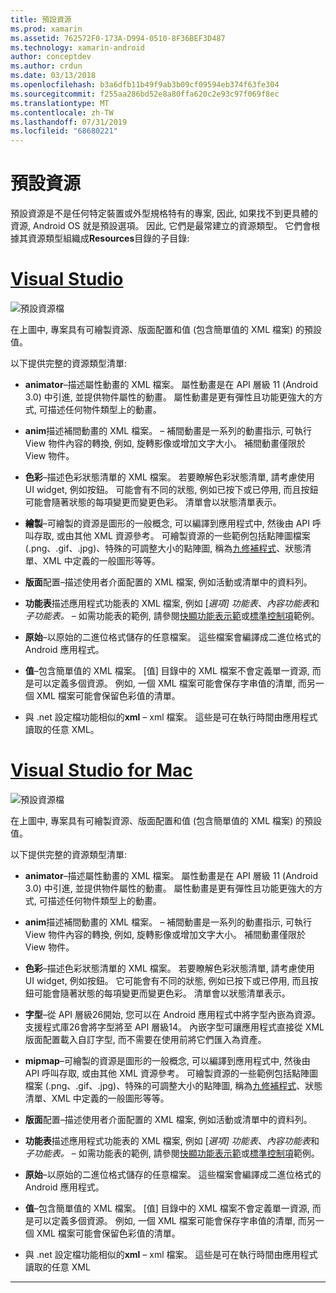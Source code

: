 ```yaml
---
title: 預設資源
ms.prod: xamarin
ms.assetid: 762572F0-173A-D994-0510-8F36BEF3D487
ms.technology: xamarin-android
author: conceptdev
ms.author: crdun
ms.date: 03/13/2018
ms.openlocfilehash: b3a6dfb11b49f9ab3b09cf09594eb374f63fe304
ms.sourcegitcommit: f255aa286bd52e8a80ffa620c2e93c97f069f8ec
ms.translationtype: MT
ms.contentlocale: zh-TW
ms.lasthandoff: 07/31/2019
ms.locfileid: "68680221"
---
```

# <a name="default-resources"></a>預設資源

預設資源是不是任何特定裝置或外型規格特有的專案, 因此, 如果找不到更具體的資源, Android OS 就是預設選項。 因此, 它們是最常建立的資源類型。 它們會根據其資源類型組織成**Resources**目錄的子目錄:

# <a name="visual-studiotabwindows"></a>[Visual Studio](#tab/windows)

![預設資源檔](default-resources-images/01-resource-files-vs.png)

在上圖中, 專案具有可繪製資源、版面配置和值 (包含簡單值的 XML 檔案) 的預設值。

以下提供完整的資源類型清單:

-  **animator**&ndash;描述屬性動畫的 XML 檔案。
   屬性動畫是在 API 層級 11 (Android 3.0) 中引進, 並提供物件屬性的動畫。 屬性動畫是更有彈性且功能更強大的方式, 可描述任何物件類型上的動畫。

-  **anim**描述補間動畫的 XML 檔案。 &ndash; 補間動畫是一系列的動畫指示, 可執行 View 物件內容的轉換, 例如, 旋轉影像或增加文字大小。 補間動畫僅限於 View 物件。

-  **色彩**&ndash;描述色彩狀態清單的 XML 檔案。 若要瞭解色彩狀態清單, 請考慮使用 UI widget, 例如按鈕。
   可能會有不同的狀態, 例如已按下或已停用, 而且按鈕可能會隨著狀態的每項變更而變更色彩。 清單會以狀態清單表示。

-  **繪製**&ndash;可繪製的資源是圖形的一般概念, 可以編譯到應用程式中, 然後由 API 呼叫存取, 或由其他 XML 資源參考。
   可繪製資源的一些範例包括點陣圖檔案 (.png、.gif、.jpg)、特殊的可調整大小的點陣圖, 稱為[九修補程式](https://developer.android.com/guide/topics/graphics/2d-graphics.html#nine-patch)、狀態清單、XML 中定義的一般圖形等等。
 
-  **版面**配置&ndash;描述使用者介面配置的 XML 檔案, 例如活動或清單中的資料列。

-  **功能表**描述應用程式功能表的 XML 檔案, 例如 [*選項] 功能表*、*內容功能表*和*子功能表。* &ndash; 如需功能表的範例, 請參閱[快顯功能表示範](https://docs.microsoft.com/samples/xamarin/monodroid-samples/popupmenudemo)或[標準控制項](https://docs.microsoft.com/samples/xamarin/mobile-samples/standardcontrols/)範例。

-  **原始**&ndash;以原始的二進位格式儲存的任意檔案。 這些檔案會編譯成二進位格式的 Android 應用程式。

-  **值**&ndash;包含簡單值的 XML 檔案。 [值] 目錄中的 XML 檔案不會定義單一資源, 而是可以定義多個資源。 例如, 一個 XML 檔案可能會保存字串值的清單, 而另一個 XML 檔案可能會保留色彩值的清單。

-  與 .net 設定檔功能相似的**xml** &ndash; xml 檔案。 這些是可在執行時間由應用程式讀取的任意 XML。


# <a name="visual-studio-for-mactabmacos"></a>[Visual Studio for Mac](#tab/macos)

![預設資源檔](default-resources-images/01-resource-files-xs.png)

在上圖中, 專案具有可繪製資源、版面配置和值 (包含簡單值的 XML 檔案) 的預設值。

以下提供完整的資源類型清單:

-  **animator**&ndash;描述屬性動畫的 XML 檔案。
   屬性動畫是在 API 層級 11 (Android 3.0) 中引進, 並提供物件屬性的動畫。 屬性動畫是更有彈性且功能更強大的方式, 可描述任何物件類型上的動畫。

-  **anim**描述補間動畫的 XML 檔案。 &ndash; 補間動畫是一系列的動畫指示, 可執行 View 物件內容的轉換, 例如, 旋轉影像或增加文字大小。 補間動畫僅限於 View 物件。

-  **色彩**&ndash;描述色彩狀態清單的 XML 檔案。 若要瞭解色彩狀態清單, 請考慮使用 UI widget, 例如按鈕。
   它可能會有不同的狀態, 例如已按下或已停用, 而且按鈕可能會隨著狀態的每項變更而變更色彩。 清單會以狀態清單表示。

-  **字型**&ndash;從 API 層級26開始, 您可以在 Android 應用程式中將字型內嵌為資源。 支援程式庫26會將字型將至 API 層級14。 內嵌字型可讓應用程式直接從 XML 版面配置載入自訂字型, 而不需要在使用前將它們匯入為資產。

-  **mipmap**&ndash;可繪製的資源是圖形的一般概念, 可以編譯到應用程式中, 然後由 API 呼叫存取, 或由其他 XML 資源參考。
   可繪製資源的一些範例包括點陣圖檔案 (.png、.gif、.jpg)、特殊的可調整大小的點陣圖, 稱為[九修補程式](https://developer.android.com/guide/topics/graphics/2d-graphics.html#nine-patch)、狀態清單、XML 中定義的一般圖形等等。

-  **版面**配置&ndash;描述使用者介面配置的 XML 檔案, 例如活動或清單中的資料列。

-  **功能表**描述應用程式功能表的 XML 檔案, 例如 [*選項] 功能表*、*內容功能表*和*子功能表。* &ndash; 如需功能表的範例, 請參閱[快顯功能表示範](https://docs.microsoft.com/samples/xamarin/monodroid-samples/popupmenudemo)或[標準控制項](https://docs.microsoft.com/samples/xamarin/mobile-samples/standardcontrols/)範例。

-  **原始**&ndash;以原始的二進位格式儲存的任意檔案。 這些檔案會編譯成二進位格式的 Android 應用程式。

-  **值**&ndash;包含簡單值的 XML 檔案。 [值] 目錄中的 XML 檔案不會定義單一資源, 而是可以定義多個資源。 例如, 一個 XML 檔案可能會保存字串值的清單, 而另一個 XML 檔案可能會保留色彩值的清單。

-  與 .net 設定檔功能相似的**xml** &ndash; xml 檔案。 這些是可在執行時間由應用程式讀取的任意 XML

-----
